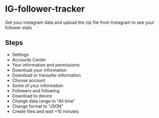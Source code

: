 # IG-follower-tracker
Get your instagram data and upload the zip file from Instagram to see your follower stats

## Steps
- Settings
- Accounts Center
- Your information and permissions
- Download your information
- Download or transsfer information
- Choose account
- Some of your information
- Followers and following
- Download to device
- Change data range to "All time"
- Change format to "JSON"
- Create files and wait ~10 minutes
